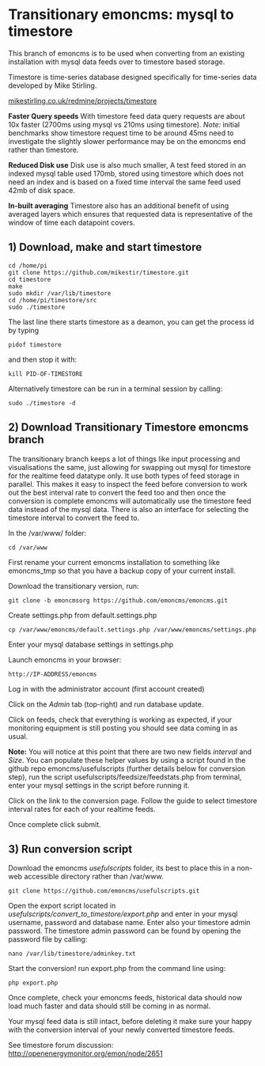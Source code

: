 # Transitionary emoncms: mysql to timestore
This branch of emoncms is to be used when converting from an existing installation with mysql data feeds over to timestore based storage.

Timestore is time-series database designed specifically for time-series data developed by Mike Stirling.

[mikestirling.co.uk/redmine/projects/timestore](mikestirling.co.uk/redmine/projects/timestore)

**Faster Query speeds**
With timestore feed data query requests are about 10x faster (2700ms using mysql vs 210ms using timestore).
*Note:* initial benchmarks show timestore request time to be around 45ms need to investigate the slightly slower performance may be on the emoncms end rather than timestore.

**Reduced Disk use**
Disk use is also much smaller, A test feed stored in an indexed mysql table used 170mb, stored using timestore which does not need an index and is based on a fixed time interval the same feed used 42mb of disk space. 

**In-built averaging**
Timestore also has an additional benefit of using averaged layers which ensures that requested data is representative of the window of time each datapoint covers.

## 1) Download, make and start timestore

    cd /home/pi
    git clone https://github.com/mikestir/timestore.git
    cd timestore
    make
    sudo mkdir /var/lib/timestore
    cd /home/pi/timestore/src
    sudo ./timestore

The last line there starts timestore as a deamon, you can get the process id by typing

    pidof timestore

and then stop it with:

    kill PID-OF-TIMESTORE

Alternatively timestore can be run in a terminal session by calling:

    sudo ./timestore -d

## 2) Download Transitionary Timestore emoncms branch

The transitionary branch keeps a lot of things like input processing and visualisations the same, just allowing for swapping out mysql for timestore for the realtime feed datatype only. It use both types of feed storage in parallel. This makes it easy to inspect the feed before conversion to work out the best interval rate to convert the feed too and then once the conversion is complete emoncms will automatically use the timestore feed data instead of the mysql data. There is also an interface for selecting the timestore interval to convert the feed to.

In the /var/www/ folder:

    cd /var/www

First rename your current emoncms installation to something like emoncms_tmp so that you have a backup copy of your current install.

Download the transitionary version, run:

    git clone -b emoncmsorg https://github.com/emoncms/emoncms.git

Create settings.php from default.settings.php

    cp /var/www/emoncms/default.settings.php /var/www/emoncms/settings.php

Enter your mysql database settings in settings.php

Launch emoncms in your browser:

    http://IP-ADDRESS/emoncms

Log in with the administrator account (first account created)

Click on the *Admin* tab (top-right) and run database update.

Click on feeds, check that everything is working as expected, if your monitoring equipment is still posting you should see data coming in as usual. 

**Note:** You will notice at this point that there are two new fields *interval* and *Size*. You can populate these helper values by using a script found in the github repo emoncms/usefulscripts (further details below for conversion step), run the script usefulscripts/feedsize/feedstats.php from terminal, enter your mysql settings in the script before running it. 

Click on the link to the conversion page. Follow the guide to select timestore interval rates for each of your realtime feeds. 

Once complete click submit.

## 3) Run conversion script 

Download the emoncms *usefulscripts* folder, its best to place this in a non-web accessible directory rather than /var/www.

    git clone https://github.com/emoncms/usefulscripts.git

Open the export script located in *usefulscripts/convert\_to\_timestore/export.php* and enter in your mysql username, password and database name. Enter also your timestore admin password. The timestore admin password can be found by opening the password file by calling:

    nano /var/lib/timestore/adminkey.txt

Start the conversion! run export.php from the command line using:

    php export.php

Once complete, check your emoncms feeds, historical data should now load much faster and data should still be coming in as normal.

Your mysql feed data is still intact, before deleting it make sure your happy with the conversion interval of your newly converted timestore feeds.

See timestore forum discussion: http://openenergymonitor.org/emon/node/2651


